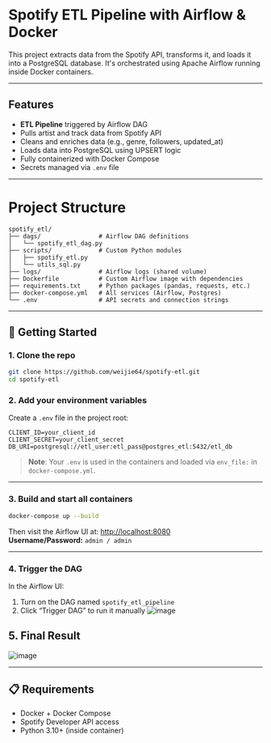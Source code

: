 # Spotify ETL Pipeline with Airflow & Docker

This project extracts data from the Spotify API, transforms it, and loads it into a PostgreSQL database. It's orchestrated using Apache Airflow running inside Docker containers.

---

##  Features

-  **ETL Pipeline** triggered by Airflow DAG
-  Pulls artist and track data from Spotify API
-  Cleans and enriches data (e.g., genre, followers, updated_at)
-  Loads data into PostgreSQL using UPSERT logic
-  Fully containerized with Docker Compose
-  Secrets managed via `.env` file

---

# Project Structure

```
spotify_etl/
├── dags/                # Airflow DAG definitions
│   └── spotify_etl_dag.py
├── scripts/             # Custom Python modules
│   ├── spotify_etl.py
│   └── utils_sql.py
├── logs/                # Airflow logs (shared volume)
├── Dockerfile           # Custom Airflow image with dependencies
├── requirements.txt     # Python packages (pandas, requests, etc.)
├── docker-compose.yml   # All services (Airflow, Postgres)
└── .env                 # API secrets and connection strings
```

---

## 🚀 Getting Started

### 1. Clone the repo

```bash
git clone https://github.com/weijie64/spotify-etl.git
cd spotify-etl
```

### 2. Add your environment variables

Create a `.env` file in the project root:

```env
CLIENT_ID=your_client_id
CLIENT_SECRET=your_client_secret
DB_URI=postgresql://etl_user:etl_pass@postgres_etl:5432/etl_db
```

> **Note**: Your `.env` is used in the containers and loaded via `env_file:` in `docker-compose.yml`.

---

### 3. Build and start all containers

```bash
docker-compose up --build
```

Then visit the Airflow UI at: [http://localhost:8080](http://localhost:8080)  
**Username/Password:** `admin / admin`

---

### 4. Trigger the DAG

In the Airflow UI:
1. Turn on the DAG named `spotify_etl_pipeline`
2. Click “Trigger DAG” to run it manually
![image](https://github.com/user-attachments/assets/59a264e6-8a8c-4ee8-96f4-feb1c7c234bb)


## 5. Final Result

![image](https://github.com/user-attachments/assets/7904e129-c85f-48f2-8fdd-a54a1e06d860)


---


## 📋 Requirements

- Docker + Docker Compose
- Spotify Developer API access
- Python 3.10+ (inside container)


